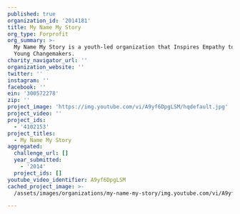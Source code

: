 ```yaml
---
published: true
organization_id: '2014181'
title: My Name My Story
org_type: Forprofit
org_summary: >-
  My Name My Story is a youth-led organization that Inspires Empathy to Empower
  Young Changemakers.
charity_navigator_url: ''
organization_website: ''
twitter: ''
instagram: ''
facebook: ''
ein: '300572278'
zip: ''
project_image: 'https://img.youtube.com/vi/A9yf6DpgLSM/hqdefault.jpg'
project_video: ''
project_ids:
  - '4102153'
project_titles:
  - My Name My Story
aggregated:
  challenge_url: []
  year_submitted:
    - '2014'
  project_ids: []
youtube_video_identifier: A9yf6DpgLSM
cached_project_image: >-
  /assets/images/organizations/my-name-my-story/img.youtube.com/vi/A9yf6DpgLSM/hqdefault.jpg

---
```

